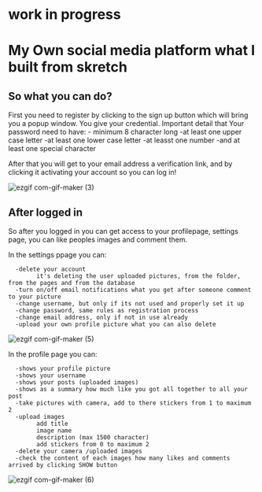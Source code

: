 # work in progress
# My Own social media platform what I built from skretch

## So what you can do?


First you need to register by clicking to the sign up button which will bring you a popup window.
You give your credential.
Important detail that Your password need to have:
      - minimum 8 character long
      -at least one upper case letter
      -at least one lower case letter
      -at leasst one number
      -and at least one special character
      
 After that you will get to your email address a verification link, and by clicking it activating your account so you can log in!
 
![ezgif com-gif-maker (3)](https://user-images.githubusercontent.com/83179142/177528663-599564f6-a682-4360-9463-652faeedf2a6.gif)

## After logged in

So after you logged in you can get access to your profilepage, settings page, you can like peoples images and comment them.

In the settings ppage you can:

      -delete your account
            it's deleting the user uploaded pictures, from the folder, from the pages and from the database
      -turn on/off email notifications what you get after someone comment to your picture
      -change username, but only if its not used and properly set it up
      -change password, same rules as registration process
      -change email address, only if not in use already
      -upload your own profile picture what you can also delete
      
![ezgif com-gif-maker (5)](https://user-images.githubusercontent.com/83179142/177532978-5d9b36e5-7ca3-4d47-ad1e-b056b855472c.gif)

In the profile page you can:

      -shows your profile picture
      -shows your username
      -shows your posts (uploaded images)
      -shows as a summary how much like you got all together to all your post
      -take pictures with camera, add to there stickers from 1 to maximum 2
      -upload images
            add title
            image name
            description (max 1500 character)
            add stickers from 0 to maximum 2
      -delete your camera /uploaded images
      -check the content of each images how many likes and comments arrived by clicking SHOW button
      
![ezgif com-gif-maker (6)](https://user-images.githubusercontent.com/83179142/177533552-34058390-7fae-4194-85db-89c1ec0f3faa.gif)



